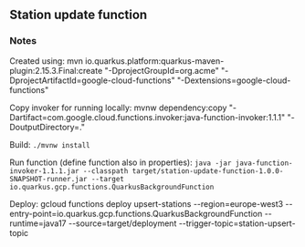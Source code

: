 ## Station update function



### Notes

Created using:
mvn io.quarkus.platform:quarkus-maven-plugin:2.15.3.Final:create "-DprojectGroupId=org.acme" "-DprojectArtifactId=google-cloud-functions" "-Dextensions=google-cloud-functions"

Copy invoker for running locally:
mvnw dependency:copy "-Dartifact=com.google.cloud.functions.invoker:java-function-invoker:1.1.1" "-DoutputDirectory=."

Build:
`./mvnw install`

Run function (define function also in properties):
`java -jar java-function-invoker-1.1.1.jar --classpath target/station-update-function-1.0.0-SNAPSHOT-runner.jar --target io.quarkus.gcp.functions.QuarkusBackgroundFunction`

Deploy:
gcloud functions deploy upsert-stations --region=europe-west3 --entry-point=io.quarkus.gcp.functions.QuarkusBackgroundFunction --runtime=java17 --source=target/deployment --trigger-topic=station-upsert-topic
